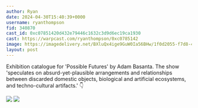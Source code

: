```yaml
---
author: Ryan
date: 2024-04-30T15:40:39+0000
username: ryanthompson
fid: 340870
cast_id: 0xc07851420d432e79446c1632c3d9d6ec19ca1930
cast: https://warpcast.com/ryanthompson/0xc0785142
image: https://imagedelivery.net/BXluQx4ige9GuW0Ia56BHw/1f0d2055-f7d8-476a-4336-8220efa7ef00/original
layout: post
---
```

Exhibition catalogue for 'Possible Futures' by Adam Basanta. The show 'speculates on absurd-yet-plausible arrangements and relationships between discarded domestic objects, biological and artificial ecosystems, and techno-cultural artifacts.' 👇  

![](https://imagedelivery.net/BXluQx4ige9GuW0Ia56BHw/1f0d2055-f7d8-476a-4336-8220efa7ef00/original)
![](https://imagedelivery.net/BXluQx4ige9GuW0Ia56BHw/d5178a4b-24cd-4ed5-6849-5420c89b2200/original)